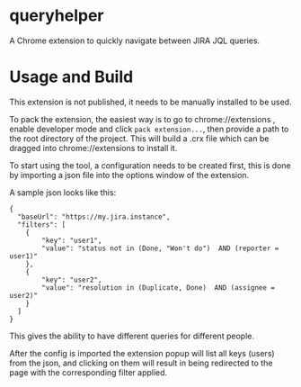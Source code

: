 # queryhelper

A Chrome extension to quickly navigate between JIRA JQL queries. 

# Usage and Build

This extension is not published, it needs to be manually installed to be used. 

To pack the extension, the easiest way is to go to chrome://extensions , enable developer mode and click `pack extension...`, then provide a path to the root directory of the project. This will build a .crx file which can be dragged into chrome://extensions to install it. 

To start using the tool, a configuration needs to be created first, this is done by importing a json file into the options window of the extension. 

A sample json looks like this: 
```
{
  "baseUrl": "https://my.jira.instance",
  "filters": [
    {
		"key": "user1",
      	"value": "status not in (Done, "Won't do")  AND (reporter = user1)"
    },
    {
		"key": "user2",
  		"value": "resolution in (Duplicate, Done)  AND (assignee = user2)"
    }
  ]
}
```

This gives the ability to have different queries for different people. 

After the config is imported the extension popup will list all keys (users) from the json, and clicking on them will result in being redirected to the page with the corresponding filter applied. 

